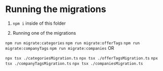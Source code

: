 # Running the migrations

1. `npm i` inside of this folder

2. Running one of the migrations

`npm run migrate:categories`
`npm run migrate:offerTags`
`npm run migrate:companyTags`
`npm run migrate:companies`
OR

`npx tsx ./categoriesMigration.ts`
`npx tsx ./offerTagsMigration.ts`
`npx tsx ./companyTagsMigration.ts`
`npx tsx ./companiesMigration.ts`